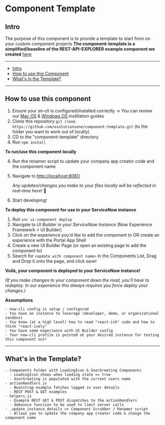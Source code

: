 Component Template
===============================================

## Intro
The purpose of this component is to provide a template to start from on your custom component projects 
**The component-template is a simplified/baseline of the REST-API-EXPLORER example component we created** [here](https://github.com/esolutionsone/REST-API-Explorer-Example)

---

- [Intro](#intro)
- [How to use this Component](#how-to-use-this-component)
- [What's in the Template?](#what's-in-the-template)

---

## How to use this component
1) Ensure your sn-cli is configured/installed correctly 
    -> You can review our [Mac OS](https://creator-dna.com/blog/macos-setup) & [Windows OS](https://creator-dna.com/blog/1hj866nlrwslzlesekt0c14grhh8u1) instillation guides
1) Clone this repository `git clone https://github.com/esolutionsone/component-template.git` (to the folder you want to work out of locally)
2) CD to the "component-template" directory
3) Run `npm install`

**To run/use this component locally**

4) Run the renamer script to update your company app creator code and the component name

5) Navigate to [http://localhost:8081/](http://localhost:8081/)

    *Any updates/changes you make to your files locally will be reflected in real-time here!* 🙌

6) Start developing!

**To deploy this component for use in your ServiceNow instance**

1) Run `snc ui-component deploy`
2) Navigate to *UI Builder* in your *ServiceNow Instance* (Now Experience Framework > UI Builder)
3) Click on the experience you'd like to add the component to OR create an experience with the Portal App Shell
4) Create a new UI Builder Page (or open an existing page to add the component to)
5) Search for `<update with component name>` in the Components List, Drag and Drop it onto the page, and click save!

**Voilà, your component is deployed to your ServiceNow instance!**

*(If you make changes to your component down the road, you'll have to redeploy. In our experience this always requires you force deploy your changes.)*


**Assumptions**

    - now-cli config is setup / configured
    - You have an instance to leverage (developer, demo, or organizational sandbox)
    - You know (at a high level) how to read "react-ish" code and how to think "react-ively"
    - You have some experience with UI Builder config
    - Your now-cli profile is pointed at your desired instance for testing this component out!
---

## What's in the Template?

    - Components Folder with LoadingIcon & UserGreeting Components
      - LoadingIcon shows when loading state == true
      - UserGreeting is populated with the current users name
    - actionHandlers.js
      - Bootstrap example fetches logged in user details
      - REST POST & GET examples
    - helpers.js
      - Example REST GET & POST dispatches to the actionHandlers
      - debounce function to be used to limit server calls
    - _update_instance_details >> Component Scrubber / Renamer script
      - Allows you to update the company app creator code & change the component name